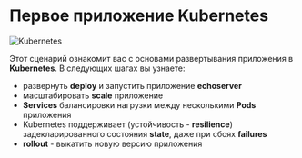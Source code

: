# Первое приложение Kubernetes #

![Kubernetes](/javajon/courses/kubernetes-fundamentals/minikube/assets/kubernetes.png "Kubernetes")

Этот сценарий ознакомит вас с основами развертывания приложения в **Kubernetes**.
В следующих шагах вы узнаете:

- развернуть **deploy** и запустить приложение **echoserver**
- масштабировать **scale** приложение
- **Services** балансировки нагрузки между несколькими **Pods** приложения
- Kubernetes поддерживает (устойчивость - **resilience**) задекларированного состояния **state**, даже при сбоях **failures** 
- **rollout** - выкатить новую версию приложения



